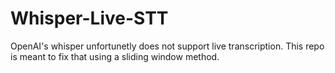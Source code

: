 # Whisper-Live-STT
OpenAI's whisper unfortunetly does not support live transcription. This repo is meant to fix that using a sliding window method.
